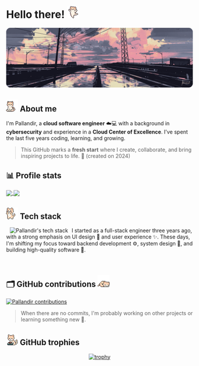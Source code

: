 # Hello there! ![cat dance](./assets/cat_dance.gif)

<img src="./assets/railroad-min.png"/>
<div>



## ![cat](./assets/cat.gif) About me

I'm Pallandir, a **cloud software engineer** ☁️💻 with a background in **cybersecurity** and experience in a **Cloud Center of Excellence**. I’ve spent the last five years coding, learning, and growing.

> This GitHub marks a **fresh start** where I create, collaborate, and bring inspiring projects to life. 🚀 (created on 2024)

</div>

## 📊 Profile stats

<a href="https://github.com/anuraghazra/github-readme-stats">
  <img height=200 align="center" src="https://custom-profile-stat-card.vercel.app/api?username=pallandir&theme=catppuccin_mocha&show_icons=true" />
</a>
<a href="https://github.com/anuraghazra/convoychat">
  <img height=200 align="center" src="https://custom-profile-stat-card.vercel.app/api/top-langs/?username=pallandir&layout=compact&theme=catppuccin_mocha" />
</a>


## ![cat excited ](./assets/cat_excited.gif) Tech stack

<a href="#">
 <img align="left" hspace="10"  src="https://github-readme-tech-stack.vercel.app/api/cards?title=Pallandir%27s+tech+stack&lineCount=2&bg=%231e1e2e&badge=%23cdd6f4&border=%23cdd6f4&titleColor=%2394e2d5&line1=python%2CPython%2C1e1e2e%3Bvue.js%2CVue.js%2C1e1e2e%3BOpenTofu%2COpenTofu%2C1e1e2e%3BRust%2CRust%2C1e1e2e%3B&line2=Go%2CGolang%2C1e1e2e%3BAWS%2CAWS%2C1e1e2e%3BGCP%2CGCP%2C1e1e2e%3Bvim%2CVim%2C1e1e2e%3B%3Blinux%2CLinux%2C1e1e2e%3B" alt="Pallandir's tech stack" />
</a>
<p>
  I started as a full-stack engineer three years ago, with a strong emphasis on UI design 🎨 and user experience ✨. These days, I'm shifting my focus toward backend development ⚙️, system design 🧠, and building high-quality software 🚀.
</p>

<br/>

## 🗂️ GitHub contributions ![cat sleep](./assets/cat_sleep.gif)

<a href="#"><img alt="Pallandir contributions" src="https://github-readme-activity-graph.vercel.app/graph/?username=pallandir&bg_color=1e1e2e&color=cdd6f4&line=cba6f7&point=94e2d5&area=true" /></a>

> When there are no commits, I'm probably working on other projects or learning something new 🤭.


## ![cat](./assets/cat_eating.gif) GitHub trophies

<div align="center">

[![trophy](https://github-profile-trophy.vercel.app/?username=pallandir&theme=nord&column=4)](https://github.com/ryo-ma/github-profile-trophy)

</div>


